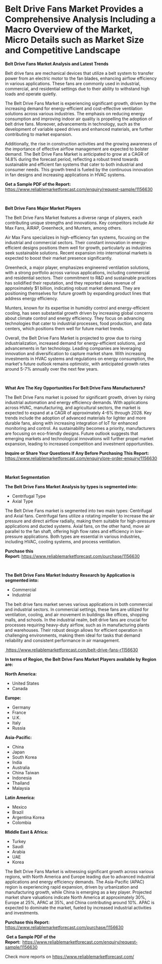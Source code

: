 <p><h1>Belt Drive Fans Market Provides a Comprehensive Analysis Including a Macro Overview of the Market, Micro Details such as Market Size and Competitive Landscape</h1></p><p><strong>Belt Drive Fans Market Analysis and Latest Trends</strong></p>
<p><p>Belt drive fans are mechanical devices that utilize a belt system to transfer power from an electric motor to the fan blades, enhancing airflow efficiency in various applications. These fans are commonly used in industrial, commercial, and residential settings due to their ability to withstand high loads and operate quietly.</p><p>The Belt Drive Fans Market is experiencing significant growth, driven by the increasing demand for energy-efficient and cost-effective ventilation solutions across various industries. The emphasis on reducing energy consumption and improving indoor air quality is propelling the adoption of belt drive fans. Moreover, advancements in technology, such as the development of variable speed drives and enhanced materials, are further contributing to market expansion.</p><p>Additionally, the rise in construction activities and the growing awareness of the importance of effective airflow management are expected to bolster demand. The Belt Drive Fans Market is anticipated to grow at a CAGR of 14.8% during the forecast period, reflecting a robust trend towards sustainable and efficient fan systems that cater to both industrial and consumer needs. This growth trend is fueled by the continuous innovation in fan designs and increasing applications in HVAC systems.</p></p>
<p><strong>Get a Sample PDF of the Report:&nbsp;</strong> <a href="https://www.reliablemarketforecast.com/enquiry/request-sample/1156630?utm_campaign=3525&utm_medium=2&utm_source=Github&utm_content=ia&utm_term=10042025&utm_id=belt-drive-fans">https://www.reliablemarketforecast.com/enquiry/request-sample/1156630</a></p>
<p>&nbsp;</p>
<p><strong>Belt Drive Fans Major Market Players</strong></p>
<p><p>The Belt Drive Fans Market features a diverse range of players, each contributing unique strengths and innovations. Key competitors include Air Max Fans, AIRAP, Greenheck, and Munters, among others.</p><p>Air Max Fans specializes in high-efficiency fan systems, focusing on the industrial and commercial sectors. Their constant innovation in energy-efficient designs positions them well for growth, particularly as industries seek sustainable solutions. Recent expansion into international markets is expected to boost their market presence significantly.</p><p>Greenheck, a major player, emphasizes engineered ventilation solutions, with a strong portfolio across various applications, including commercial and residential sectors. Their commitment to R&D and sustainable practices has solidified their reputation, and they reported sales revenue of approximately $1 billion, indicating robust market demand. They are positioning themselves for future growth by expanding product lines that address energy efficiency.</p><p>Munters, known for its expertise in humidity control and energy-efficient cooling, has seen substantial growth driven by increasing global concerns about climate control and energy efficiency. They focus on advancing technologies that cater to industrial processes, food production, and data centers, which positions them well for future market trends.</p><p>Overall, the Belt Drive Fans Market is projected to grow due to rising industrialization, increased demand for energy-efficient solutions, and advancements in fan technology. Leading companies are leveraging innovation and diversification to capture market share. With increasing investments in HVAC systems and regulations on energy consumption, the market's future outlook remains optimistic, with anticipated growth rates around 5-7% annually over the next few years.</p></p>
<p>&nbsp;</p>
<p><strong>What Are The Key Opportunities For Belt Drive Fans Manufacturers?</strong></p>
<p><p>The Belt Drive Fans market is poised for significant growth, driven by rising industrial automation and energy efficiency demands. With applications across HVAC, manufacturing, and agricultural sectors, the market is expected to expand at a CAGR of approximately 4-6% through 2028. Key trends include the adoption of advanced materials for lighter and more durable fans, along with increasing integration of IoT for enhanced monitoring and control. As sustainability becomes a priority, manufacturers are focusing on eco-friendly designs. Future outlook suggests that emerging markets and technological innovations will further propel market expansion, leading to increased competition and investment opportunities.</p></p>
<p><strong>Inquire or Share Your Questions If Any Before Purchasing This Report:</strong> <a href="https://www.reliablemarketforecast.com/enquiry/pre-order-enquiry/1156630?utm_campaign=3525&utm_medium=2&utm_source=Github&utm_content=ia&utm_term=10042025&utm_id=belt-drive-fans">https://www.reliablemarketforecast.com/enquiry/pre-order-enquiry/1156630</a></p>
<p>&nbsp;</p>
<p><strong>Market Segmentation</strong></p>
<p><strong>The Belt Drive Fans Market Analysis by types is segmented into:</strong></p>
<p><ul><li>Centrifugal Type</li><li>Axial Type</li></ul></p>
<p><p>The Belt Drive Fans market is segmented into two main types: Centrifugal and Axial fans. Centrifugal fans utilize a rotating impeller to increase the air pressure and direct airflow radially, making them suitable for high-pressure applications and ducted systems. Axial fans, on the other hand, move air parallel to the fan shaft, offering high flow rates and efficiency in low-pressure applications. Both types are essential in various industries, including HVAC, cooling systems, and process ventilation.</p></p>
<p><strong>Purchase this Report:&nbsp;</strong><a href="https://www.reliablemarketforecast.com/purchase/1156630?utm_campaign=3525&utm_medium=2&utm_source=Github&utm_content=ia&utm_term=10042025&utm_id=belt-drive-fans">https://www.reliablemarketforecast.com/purchase/1156630</a></p>
<p>&nbsp;</p>
<p><strong>The Belt Drive Fans Market Industry Research by Application is segmented into:</strong></p>
<p><ul><li>Commercial</li><li>Industrial</li></ul></p>
<p><p>The belt drive fans market serves various applications in both commercial and industrial sectors. In commercial settings, these fans are utilized for ventilation, cooling, and air movement in buildings like offices, shopping malls, and schools. In the industrial realm, belt drive fans are crucial for processes requiring heavy-duty airflow, such as in manufacturing plants and warehouses. Their robust design allows for efficient operation in challenging environments, making them ideal for tasks that demand reliability and consistent performance in air management.</p></p>
<p><a href="https://www.reliablemarketforecast.com/belt-drive-fans-r1156630?utm_campaign=3525&utm_medium=2&utm_source=Github&utm_content=ia&utm_term=10042025&utm_id=belt-drive-fans">&nbsp;https://www.reliablemarketforecast.com/belt-drive-fans-r1156630</a></p>
<p><strong>In terms of Region, the Belt Drive Fans Market Players available by Region are:</strong></p>
<p>
    <p> <strong> North America: </strong>
        <ul>
            <li>United States</li>
            <li>Canada</li>
        </ul>
        </p> 
    <p> <strong> Europe: </strong>
        <ul>
            <li>Germany</li>
            <li>France</li>
            <li>U.K.</li>
            <li>Italy</li>
            <li>Russia</li>
        </ul>
        </p> 
    <p> <strong> Asia-Pacific: </strong>
        <ul>
            <li>China</li>
            <li>Japan</li>
            <li>South Korea</li>
            <li>India</li>
            <li>Australia</li>
            <li>China Taiwan</li>
            <li>Indonesia</li>
            <li>Thailand</li>
            <li>Malaysia</li>
        </ul>
        </p> 
    <p> <strong> Latin America: </strong>
        <ul>
            <li>Mexico</li>
            <li>Brazil</li>
            <li>Argentina Korea</li>
            <li>Colombia</li>
        </ul>
        </p> 
    <p> <strong> Middle East & Africa: </strong>
        <ul>
            <li>Turkey</li>
            <li>Saudi</li>
            <li>Arabia</li>
            <li>UAE</li>
            <li>Korea</li>
        </ul>
    </p>
    </p>
<p><p>The Belt Drive Fans Market is witnessing significant growth across various regions, with North America and Europe leading due to advanced industrial applications and energy efficiency demands. The Asia-Pacific (APAC) region is experiencing rapid expansion, driven by urbanization and manufacturing growth, while China is emerging as a key player. Projected market share valuations indicate North America at approximately 30%, Europe at 25%, APAC at 35%, and China contributing around 10%. APAC is expected to dominate the market, fueled by increased industrial activities and investments.</p></p>
<p><strong>Purchase this Report: </strong><a href="https://www.reliablemarketforecast.com/purchase/1156630?utm_campaign=3525&utm_medium=2&utm_source=Github&utm_content=ia&utm_term=10042025&utm_id=belt-drive-fans">https://www.reliablemarketforecast.com/purchase/1156630</a></p>
<p>&nbsp;<strong>Get a Sample PDF of the Report:&nbsp;&nbsp;</strong><a href="https://www.reliablemarketforecast.com/enquiry/request-sample/1156630?utm_campaign=3525&utm_medium=2&utm_source=Github&utm_content=ia&utm_term=10042025&utm_id=belt-drive-fans">https://www.reliablemarketforecast.com/enquiry/request-sample/1156630</a></p>
<p><strong></strong></p>
<p>Check more reports on <a href="https://www.reliablemarketforecast.com/?utm_campaign=3525&utm_medium=2&utm_source=Github&utm_content=ia&utm_term=10042025&utm_id=belt-drive-fans">https://www.reliablemarketforecast.com/</a></p>